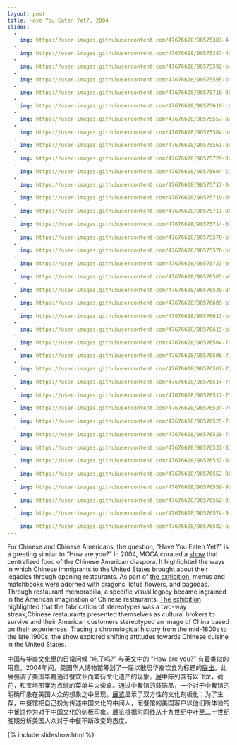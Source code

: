 ```yaml
---
layout: post
title: Have You Eaten Yet?, 2004
slides:
  -
    img: https://user-images.githubusercontent.com/47676628/90575383-443f7500-e189-11ea-8bb1-03f16a96e0b5.JPG
  -
    img: https://user-images.githubusercontent.com/47676628/90575387-4570a200-e189-11ea-9f60-aa79d2f41d29.JPG
  -
    img: https://user-images.githubusercontent.com/47676628/90575592-bca63600-e189-11ea-88b2-0075c41906eb.JPG
  -
    img: https://user-images.githubusercontent.com/47676628/90575595-bfa12680-e189-11ea-8634-89c0895ba605.JPG
  -
    img: https://user-images.githubusercontent.com/47676628/90575718-05f68580-e18a-11ea-9abe-d82fbe4fd044.JPG
  -
    img: https://user-images.githubusercontent.com/47676628/90575610-c62f9e00-e189-11ea-8a81-b80a5c62fb78.JPG
  -
    img: https://user-images.githubusercontent.com/47676628/90575557-ab5d2980-e189-11ea-96cb-363a4b95d00b.JPG
  -
    img: https://user-images.githubusercontent.com/47676628/90575584-b9ab4580-e189-11ea-9f4e-90863bdf3d72.JPG
  -
    img: https://user-images.githubusercontent.com/47676628/90575561-ae581a00-e189-11ea-8bf0-35fb5837b03f.JPG
  -
    img: https://user-images.githubusercontent.com/47676628/90575729-0db62a00-e18a-11ea-8b17-fe3e0fcad5a0.JPG
  -
    img: https://user-images.githubusercontent.com/47676628/90575604-c29c1700-e189-11ea-9899-68398ec6822e.JPG
  -
    img: https://user-images.githubusercontent.com/47676628/90575717-042cc200-e18a-11ea-90f9-c150be3be22a.JPG
  -
    img: https://user-images.githubusercontent.com/47676628/90575719-0858df80-e18a-11ea-8e0d-44202f6c1646.JPG
  -
    img: https://user-images.githubusercontent.com/47676628/90575711-0000a480-e18a-11ea-9fc6-80af3fefbc80.JPG
  -
    img: https://user-images.githubusercontent.com/47676628/90575714-0262fe80-e18a-11ea-927a-cbcc9a72fdf8.JPG
  -
    img: https://user-images.githubusercontent.com/47676628/90575570-b1eba100-e189-11ea-9c6c-07d4aff22b9c.JPG
  -
    img: https://user-images.githubusercontent.com/47676628/90575576-b617be80-e189-11ea-9b05-e77ab19d70d5.JPG
  -
    img: https://user-images.githubusercontent.com/47676628/90575723-0abb3980-e18a-11ea-90b8-801c301d98d6.JPG
  -
    img: https://user-images.githubusercontent.com/47676628/90576585-a64da980-e18c-11ea-986c-7adb3c791745.jpg
  -
    img: https://user-images.githubusercontent.com/47676628/90576539-861dea80-e18c-11ea-8f8c-7390f661cddb.jpg
  -
    img: https://user-images.githubusercontent.com/47676628/90576609-b1a0d500-e18c-11ea-89ad-726d7364fed7.jpg
  -
    img: https://user-images.githubusercontent.com/47676628/90576613-b49bc580-e18c-11ea-83da-c18a37c51097.jpg
  -
    img: https://user-images.githubusercontent.com/47676628/90576615-b82f4c80-e18c-11ea-811e-bc034c16f9a0.jpg
  -
    img: https://user-images.githubusercontent.com/47676628/90576504-70102a00-e18c-11ea-9143-21dcb2502d44.jpg
  -
    img: https://user-images.githubusercontent.com/47676628/90576506-71415700-e18c-11ea-9200-e11861166a0d.jpg
  -
    img: https://user-images.githubusercontent.com/47676628/90576507-72728400-e18c-11ea-97a5-0b87a043a4a3.jpg
  -
    img: https://user-images.githubusercontent.com/47676628/90576514-756d7480-e18c-11ea-8208-6452b806cc95.jpg
  -
    img: https://user-images.githubusercontent.com/47676628/90576517-7900fb80-e18c-11ea-8fd9-63c11a9cecf5.jpg
  -
    img: https://user-images.githubusercontent.com/47676628/90576524-7bfbec00-e18c-11ea-9193-f8e50e3b0fc1.jpg
  -
    img: https://user-images.githubusercontent.com/47676628/90576525-7dc5af80-e18c-11ea-8faf-271c5dfd6482.jpg
  -
    img: https://user-images.githubusercontent.com/47676628/90576528-7f8f7300-e18c-11ea-9719-642caf96980d.jpg
  -
    img: https://user-images.githubusercontent.com/47676628/90576531-8322fa00-e18c-11ea-8f9f-33285e57d4f9.jpg
  -
    img: https://user-images.githubusercontent.com/47676628/90576532-84542700-e18c-11ea-95e5-7267d783b906.jpg
  -
    img: https://user-images.githubusercontent.com/47676628/90576552-8b7b3500-e18c-11ea-9826-3de014da70ca.jpg
  -
    img: https://user-images.githubusercontent.com/47676628/90576559-9209ac80-e18c-11ea-8b21-41c79b72c9d6.jpg
  -
    img: https://user-images.githubusercontent.com/47676628/90576562-9766f700-e18c-11ea-8456-03b7fe772cc9.jpg
  -
    img: https://user-images.githubusercontent.com/47676628/90576574-9df56e80-e18c-11ea-9d4c-6472760f7b7a.jpg
  -
    img: https://user-images.githubusercontent.com/47676628/90576582-a3eb4f80-e18c-11ea-8df5-177b5a6cf021.jpg
---
```



For Chinese and Chinese Americans, the question, “Have You Eaten Yet?” is a greeting similar to “How are you?” In 2004, MOCA curated a [show](https://www.stephaniereyer.com/#/moca/) that centralized food of the Chinese American diaspora. It highlighted the ways in which Chinese immigrants to the United States brought about their legacies through opening restaurants. As part of [the exhibition](https://international.ucla.edu/institute/article/26485), menus and matchbooks were adorned with dragons, lotus flowers, and pagodas. Through restaurant memorabilia, a specific visual legacy became ingrained in the American imagination of Chinese restaurants. [The exhibition](https://www.jstor.org/stable/24556559?seq=1) highlighted that the fabrication of stereotypes was a two-way streak;Chinese restaurants presented themselves as cultural brokers to survive and their American customers stereotyped an image of China based on their experiences. Tracing a chronological history from the mid-1800s to the late 1900s, the show explored shifting attitudes towards Chinese cuisine in the United States. 

中国与华裔文化里的日常问候 “吃了吗?” 与英文中的 ”How are you?” 有着类似的用意。2004年间，美国华人博物馆筹划了一届以散居华裔饮食为标题的[展出](stephaniereyer.com/#/moca/)。此展强调了美国华裔通过餐饮业而繁衍文化遗产的现象。[展](https://international.ucla.edu/institute/article/26485)中陈列含有以飞龙，荷花，和宝塔图案为点缀的菜单与火柴盒。通过中餐馆的装饰品，一个对于中餐馆的明确印象在美国人众的想象之中呈现。[展览](www.jstor.org/stable/24556559)显示了双方性的文化刻板化；为了生存，中餐馆把自己扮为传述中国文化的中间人，而餐馆的美国客户以他们所体验的中餐馆作为对于中国文化的刻板印象。展览根据时间线从十九世纪中叶至二十世纪晚期分析美国人众对于中餐不断改变的态度。

{% include slideshow.html %}
